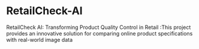 # RetailCheck-AI
RetailCheck AI: Transforming Product Quality Control in Retail :This project provides an innovative solution for comparing online product specifications with real-world image data
